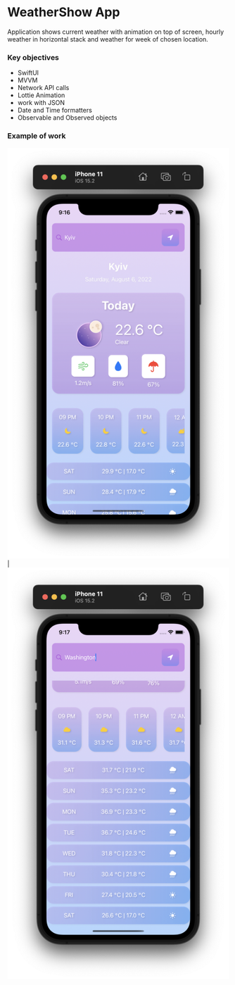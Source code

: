 # WeatherShow App

Application shows current weather with animation on top of screen, hourly weather in horizontal stack and weather for week of chosen location.

### Key objectives

- SwiftUI
- MVVM
- Network API calls
- Lottie Animation
- work with JSON
- Date and Time formatters
- Observable and Observed objects

### Example of work

![](https://github.com/vbrovenk/IOS-Apps/blob/master/WeatherShow/imgs/Kyiv_weather.png)  |  ![](https://github.com/vbrovenk/IOS-Apps/blob/master/WeatherShow/imgs/Washington_weather.png)